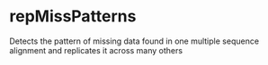 repMissPatterns
===============

Detects the pattern of missing data found in one multiple sequence alignment and replicates it across many others
